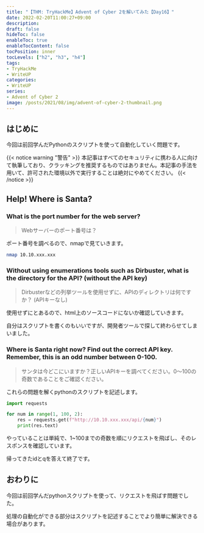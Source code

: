 ```yaml
---
title: "【THM: TryHackMe】Advent of Cyber 2を解いてみた【Day16】"
date: 2022-02-20T11:00:27+09:00
description:
draft: false
hideToc: false
enableToc: true
enableTocContent: false
tocPosition: inner
tocLevels: ["h2", "h3", "h4"]
tags:
- TryHackMe
- WriteUP
categories:
- WriteUP
series:
- Advent of Cyber 2
image: /posts/2021/08/img/advent-of-cyber-2-thumbnail.png
---
```


## はじめに

今回は前回学んだPythonのスクリプトを使って自動化していく問題です。

{{< notice warning "警告" >}}
本記事はすべてのセキュリティに携わる人に向けて執筆しており、クラッキングを推奨するものではありません。本記事の手法を用いて、許可された環境以外で実行することは絶対にやめてください。
{{< /notice >}}

## Help! Where is Santa?

### What is the port number for the web server?

> Webサーバーのポート番号は？

ポート番号を調べるので、nmapで見ていきます。

```bash
nmap 10.10.xxx.xxx
```

### Without using enumerations tools such as Dirbuster, what is the directory for the API?  (without the API key)

> Dirbusterなどの列挙ツールを使用せずに、APIのディレクトリは何ですか？ (APIキーなし)

使用せずにとあるので、html上のソースコードにないか確認していきます。

自分はスクリプトを書くのもいいですが、開発者ツールで探して終わらせてしまいました。

### Where is Santa right now? Find out the correct API key. Remember, this is an odd number between 0-100.

> サンタは今どこにいますか？正しいAPIキーを調べてください。0～100の奇数であることをご確認ください。

これらの問題を解くpythonのスクリプトを記述します。

```python
import requests

for num in range(1, 100, 2):
    res = requests.get(f"http://10.10.xxx.xxx/api/{num}")
    print(res.text)
```

やっていることは単純で、1~100までの奇数を順にリクエストを飛ばし、そのレスポンスを確認しています。

帰ってきたidとqを答えて終了です。

## おわりに

今回は前回学んだpythonスクリプトを使って、リクエストを飛ばす問題でした。

処理の自動化ができる部分はスクリプトを記述することでより簡単に解決できる場合があります。

